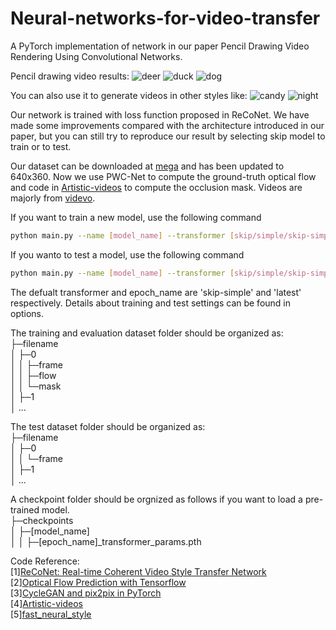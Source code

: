 # Neural-networks-for-video-transfer
A PyTorch implementation of network in our paper Pencil Drawing Video Rendering Using Convolutional Networks.

Pencil drawing video results:
![deer](https://github.com/Kanata-Bifang/Neural-networks-for-video-transfer/blob/master/gif_result/pencil_deer.gif?raw=true)
![duck](https://github.com/Kanata-Bifang/Neural-networks-for-video-transfer/blob/master/gif_result/pencil_duck.gif?raw=true)
![dog](https://github.com/Kanata-Bifang/Neural-networks-for-video-transfer/blob/master/gif_result/pencil_dog.gif?raw=true)

You can also use it to generate videos in other styles like:
![candy](https://github.com/Kanata-Bifang/Neural-networks-for-video-transfer/blob/master/gif_result/candy.gif?raw=true)
![night](https://github.com/Kanata-Bifang/Neural-networks-for-video-transfer/blob/master/gif_result/night.gif?raw=true)

Our network is trained with loss function proposed in ReCoNet.
We have made some improvements compared with the architecture introduced in our paper, but you can still try to reproduce our result by selecting skip model to train or to test.

Our dataset can be downloaded at [mega](https://mega.nz/#!PsomzYgb!THyq95ShQT0hp_OlST3ToKu8plT3I33Zl51k-JQ0Et0) and has been updated to 640x360. 
Now we use PWC-Net to compute the ground-truth optical flow and code in [Artistic-videos](https://github.com/manuelruder/artistic-videos) to compute the occlusion mask.
Videos are majorly from [videvo](https://www.videvo.net/).

If you want to train a new model, use the following command
```bash
python main.py --name [model_name] --transformer [skip/simple/skip-simple] --dataroot [training_dataset_filename] --style_image [filename]
```

If you wanto to test a model, use the following command
```bash
python main.py --name [model_name] --transformer [skip/simple/skip-simple] --dataroot [test_dataset_filename] --load_epoch [epoch_name] --eval
```
The defualt transformer and epoch_name are 'skip-simple' and 'latest' respectively. Details about training and test settings can be found in options.


The training and evaluation dataset folder should be organized as:  
├─filename  
│  ├─0  
│  │  ├─frame  
│  │  ├─flow  
│  │  └─mask  
│  ├─1  
│  ...  
  
The test dataset folder should be organized as:  
├─filename  
│  ├─0  
│  │  └─frame   
│  ├─1  
│  ...

A checkpoint folder should be orgnized as follows if you want to load a pre-trained model.  
├─checkpoints  
│  ├─[model_name]  
│  │  ├─[epoch_name]_transformer_params.pth


Code Reference:  
[1][ReCoNet: Real-time Coherent Video Style Transfer Network](https://arxiv.org/pdf/1807.01197.pdf)  
[2][Optical Flow Prediction with Tensorflow](https://github.com/philferriere/tfoptflow)  
[3][CycleGAN and pix2pix in PyTorch](https://github.com/junyanz/pytorch-CycleGAN-and-pix2pix)  
[4][Artistic-videos](https://github.com/manuelruder/artistic-videos)  
[5][fast_neural_style](https://github.com/pytorch/examples/tree/master/fast_neural_style)
